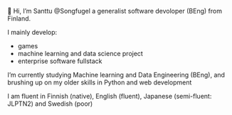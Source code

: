 👋 Hi, I’m Santtu @Songfugel a generalist software devoloper (BEng) from Finland.

I mainly develop:
  - games
  - machine learning and data science project
  - enterprise software fullstack

I’m currently studying Machine learning and Data Engineering (BEng), and brushing up on my older skills in Python and web development

I am fluent in Finnish (native), English (fluent), Japanese (semi-fluent: JLPTN2) and Swedish (poor)

<!---
Songfugel/Songfugel is a ✨ special ✨ repository because its `README.md` (this file) appears on your GitHub profile.
You can click the Preview link to take a look at your changes.
--->
